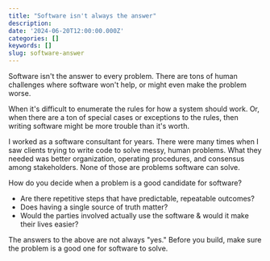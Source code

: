 ```yaml
---
title: "Software isn't always the answer"
description:
date: '2024-06-20T12:00:00.000Z'
categories: []
keywords: []
slug: software-answer
---
```


Software isn't the answer to every problem. There are tons of human challenges where software won't help, or might even make the problem worse.

When it's difficult to enumerate the rules for how a system should work. Or, when there are a ton of special cases or exceptions to the rules, then writing software might be more trouble than it's worth.

I worked as a software consultant for years. There were many times when I saw clients trying to write code to solve messy, human problems. What they needed was better organization, operating procedures, and consensus among stakeholders. None of those are problems software can solve.

How do you decide when a problem is a good candidate for software?

- Are there repetitive steps that have predictable, repeatable outcomes?
- Does having a single source of truth matter?
- Would the parties involved actually use the software & would it make their lives easier?

The answers to the above are not always "yes." Before you build, make sure the problem is a good one for software to solve.
